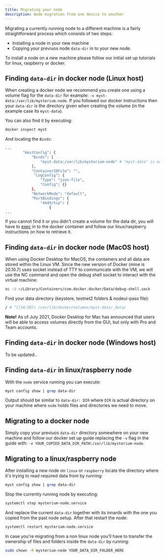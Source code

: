 ```yaml
---
title: Migrating your node
description: Node migration from one device to another
---
```


Migrating a currently running node to a different machine is a fairly straightforward process which consists of two steps:
* Installing a node in your new machine
* Copying your previuos node `data-dir` in to your new node.

To install a node on a new machine please follow our initial set up tutorials for linux, raspberry or docker.

## Finding `data-dir` in docker node (Linux host)

When creating a docker node we recommend you create one using a volume flag for the `data-dir` for example: `-v myst-data:/var/lib/mysterium-node`.
If you followed our docker instructions then your `data-dir` is the directory given when creating the volume (in the example case its `myst-data`).

You can also find it by executing:
```bash
docker inspect myst
```

And locating the `Binds`:
```bash
...
        "HostConfig": {
            "Binds": [
                "myst-data:/var/lib/mysterium-node" # "myst-data" is our data-dir
            ],
            "ContainerIDFile": "",
             "LogConfig": {
                "Type": "json-file",
                "Config": {}
            },
            "NetworkMode": "default",
            "PortBindings": {
                "4449/tcp": [
                    {
...
```

If you cannot find it or you didn't create a volume for the data dir, you will have to [exec](https://docs.docker.com/engine/reference/commandline/exec/) in to the
docker container and follow our linux/raspberry instructions on how to retrieve it.

## Finding `data-dir` in docker node (MacOS host)

When using Docker Desktop for MacOS, the containers and all data are stored within the Linux VM. Since the new version of Docker (mine is 20.10.7) uses socket instead of TTY to communicate with the VM, we will use the NC command and open the debug shell socket to interact with the virtual machine:

```bash
nc -U ~/Library/Containers/com.docker.docker/Data/debug-shell.sock
```

Find your data directory (keystore, testnet2 folders & nodeui-pass file):

```bash
/ # ^[[34;5Rls /var/lib/docker/volumes/myst-data/_data/
```

**Note!** As of July 2021, Docker Desktop for Mac has announced that users will be able to access volumes directly from the GUI, but only with Pro and Team accounts.


## Finding `data-dir` in docker node (Windows host)

To be updated..

## Finding `data-dir` in linux/raspberry node 

With the `node` service running you can execute:
```bash
myst config show | grep data-dir
```

Output should be similar to `data-dir: DIR` where `DIR` is actual directory on your machine where `node` holds files and directories we need to move.

## Migrating to a docker node 

Simply copy your previuos `data-dir` directory somewhere on your new machine and follow our docker set up guide replacing the `-v` flag in the guide with: `-v YOUR_COPIED_DATA_DIR_PATH:/var/lib/mysterium-node`.

## Migrating to a linux/raspberry node 

After installing a new node on `linux` or `raspberry` locate the directory where
it's trying to read required data from by running:
```bash
myst config show | grep data-dir
```

Stop the currently running node by executing:
```bash
systemctl stop mysterium-node.service 
```

And replace the current `data-dir` together with its innards with the one you copied from the past node setup. After that restart the node:
```bash
systemctl restart mysterium-node.service 
```

In case you're migrating from a non linux node you'll have to transfer the ownership of files and folders inside the `data-dir` by running:
```bash
sudo chown -R mysterium-node YOUR_DATA_DIR_FOLDER_HERE 
```
